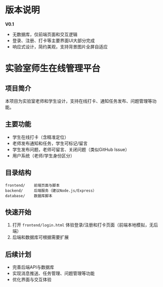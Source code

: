 # 版本说明

**V0.1**
- 无数据库，仅前端页面和交互逻辑
- 登录、注册、打卡等主要界面UI大部分完成
- 响应式设计，简约美观，支持背景图片全屏自适应

# 实验室师生在线管理平台

## 项目简介
本项目为实验室老师和学生设计，支持在线打卡、通知任务发布、问题管理等功能。

## 主要功能
- 学生在线打卡（含精准定位）
- 老师发布通知和任务，学生可标记/留言
- 学生发布问题，老师可留言、关闭问题（类似GitHub Issue）
- 用户系统（老师/学生身份区分）

## 目录结构
```
frontend/    前端页面与脚本
backend/     后端服务（建议Node.js/Express）
database/    数据库脚本
```

## 快速开始
1. 打开 `frontend/login.html` 体验登录/注册和打卡页面（前端本地模拟，无后端）
2. 后端和数据库可根据需要扩展

## 后续计划
- 完善后端API与数据库
- 实现消息推送、任务管理、问题管理等功能
- 优化界面与交互体验 